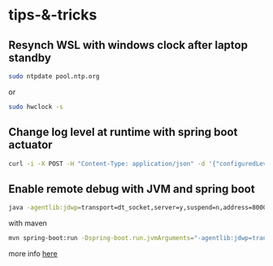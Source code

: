 # tips-&-tricks

## Resynch WSL with windows clock after laptop standby
```bash
sudo ntpdate pool.ntp.org 
```
or 
```bash
sudo hwclock -s
```
## Change log level at runtime with spring boot actuator
```bash
curl -i -X POST -H "Content-Type: application/json" -d '{"configuredLevel":"trace"}' http://localhost:8083/actuator/loggers/org.springframework.jms
```
## Enable remote debug with JVM and spring boot
```bash
java -agentlib:jdwp=transport=dt_socket,server=y,suspend=n,address=8000 -jar myapp.jar
```
with maven
```bash
mvn spring-boot:run -Dspring-boot.run.jvmArguments="-agentlib:jdwp=transport=dt_socket,server=y,suspend=n,address=8000"
```
more info [here](https://www.baeldung.com/spring-debugging)
